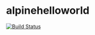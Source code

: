 # alpinehelloworld

[![Build Status](https://c57c-41-202-207-12.ngrok-free.app/buildStatus/icon?job=Deployment)](https://c57c-41-202-207-12.ngrok-free.app/job/Deployment/)
